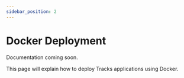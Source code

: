 ```yaml
---
sidebar_position: 2
---
```


# Docker Deployment

Documentation coming soon.

This page will explain how to deploy Tracks applications using Docker.
